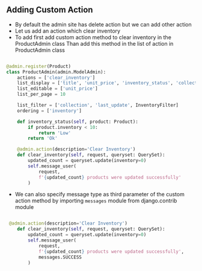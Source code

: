 ## Adding Custom Action

- By default the admin site has delete action but we can add other action
- Let us add an action which clear inventory
- To add first add custom action method to clear inventory in the ProductAdmin class
Than add this method in the list of action in ProductAdmin class

```python

@admin.register(Product)
class ProductAdmin(admin.ModelAdmin):
    actions = ['clear_inventory']
    list_display = ['title', 'unit_price', 'inventory_status', 'collection']
    list_editable = ['unit_price']
    list_per_page = 10

    list_filter = ['collection', 'last_update', InventoryFilter]
    ordering = ['inventory']

    def inventory_status(self, product: Product):
        if product.inventory < 10:
            return 'Low'
        return 'Ok'

    @admin.action(description='Clear Inventory')
    def clear_inventory(self, request, queryset: QuerySet):
        updated_count = queryset.update(inventory=0)
        self.message_user(
            request,
            f'{updated_count} products were updated successfully'
        )
```

- We can also specify message type as third parameter of the custom action method by importing `messages` module from django.contrib module

```python

 @admin.action(description='Clear Inventory')
    def clear_inventory(self, request, queryset: QuerySet):
        updated_count = queryset.update(inventory=0)
        self.message_user(
            request,
            f'{updated_count} products were updated successfully',
            messages.SUCCESS
        )
```